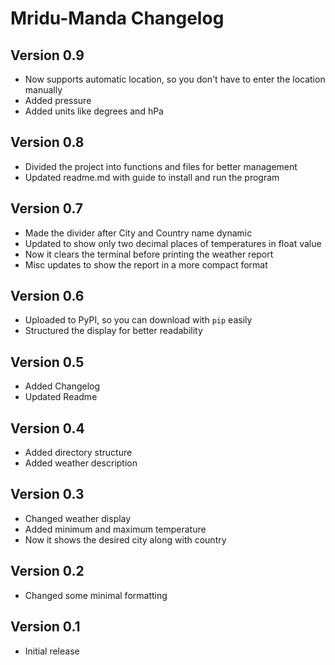 # Mridu-Manda Changelog

## Version 0.9

- Now supports automatic location, so you don't have to enter the location manually
- Added pressure
- Added units like degrees and hPa

## Version 0.8

- Divided the project into functions and files for better management
- Updated readme.md with guide to install and run the program

## Version 0.7

- Made the divider after City and Country name dynamic 
- Updated to show only two decimal places of temperatures in float value
- Now it clears the terminal before printing the weather report
- Misc updates to show the report in a more compact format

## Version 0.6

- Uploaded to PyPI, so you can download with `pip` easily
- Structured the display for better readability

## Version 0.5

- Added Changelog
- Updated Readme

## Version 0.4

- Added directory structure
- Added weather description

## Version 0.3

- Changed weather display
- Added minimum and maximum temperature
- Now it shows the desired city along with country 

## Version 0.2

- Changed some minimal formatting

## Version 0.1

- Initial release